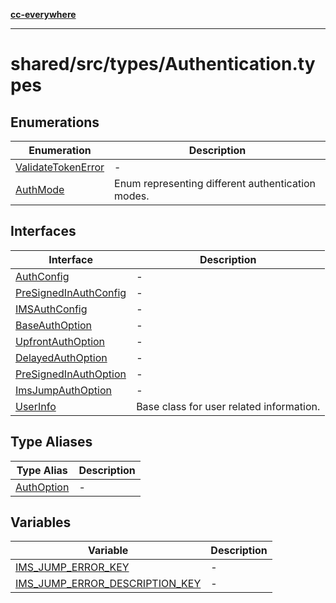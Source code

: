 [**cc-everywhere**](../../../../index.md)

***

# shared/src/types/Authentication.types

## Enumerations

| Enumeration | Description |
| ------ | ------ |
| [ValidateTokenError](../authentication-types/enumerations/validate-token-error.md) | - |
| [AuthMode](../authentication-types/enumerations/auth-mode.md) | Enum representing different authentication modes. |

## Interfaces

| Interface | Description |
| ------ | ------ |
| [AuthConfig](../authentication-types/interfaces/auth-config.md) | - |
| [PreSignedInAuthConfig](../authentication-types/interfaces/pre-signed-in-auth-config.md) | - |
| [IMSAuthConfig](../authentication-types/interfaces/ims-auth-config.md) | - |
| [BaseAuthOption](../authentication-types/interfaces/base-auth-option.md) | - |
| [UpfrontAuthOption](../authentication-types/interfaces/upfront-auth-option.md) | - |
| [DelayedAuthOption](../authentication-types/interfaces/delayed-auth-option.md) | - |
| [PreSignedInAuthOption](../authentication-types/interfaces/pre-signed-in-auth-option.md) | - |
| [ImsJumpAuthOption](../authentication-types/interfaces/ims-jump-auth-option.md) | - |
| [UserInfo](../authentication-types/interfaces/user-info.md) | Base class for user related information. |

## Type Aliases

| Type Alias | Description |
| ------ | ------ |
| [AuthOption](../authentication-types/type-aliases/auth-option.md) | - |

## Variables

| Variable | Description |
| ------ | ------ |
| [IMS\_JUMP\_ERROR\_KEY](../authentication-types/variables/ims-jump-error-key.md) | - |
| [IMS\_JUMP\_ERROR\_DESCRIPTION\_KEY](../authentication-types/variables/ims-jump-error-description-key.md) | - |
